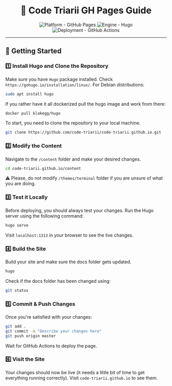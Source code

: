 <h1 align="center">📖 Code Triarii GH Pages Guide</h1>

<p align="center">
  <img src="https://img.shields.io/badge/Platform-GitHub%20Pages-green?style=for-the-badge&logo=github" alt="Platform - GitHub Pages">
  <img src="https://img.shields.io/badge/Engine-Hugo-blue?style=for-the-badge&logo=hugo" alt="Engine - Hugo">
  <img src="https://img.shields.io/badge/Deployment-GitHub%20Actions-yellowgreen?style=for-the-badge&logo=github-actions" alt="Deployment - GitHub Actions">
</p>

---

## 🚀 Getting Started

### 1️⃣ Install Hugo and Clone the Repository

Make sure you have `Hugo` package installed. Check `https://gohugo.io/installation/linux/`. For Debian distributions:

```bash
sudo apt install hugo
```

If you rather have it all dockerized pull the hugo image and work from there:

```bash
docker pull klakegg/hugo
```
To start, you need to clone the repository to your local machine.

```bash
git clone https://github.com/code-triarii/code-triarii.github.io.git
```

### 2️⃣ Modify the Content

Navigate to the `/content` folder and make your desired changes.

```bash
cd code-triarii.github.io/content
```

⚠️ Please, do not modify `/themes/terminal` folder if you are unsure of what you are doing.

### 3️⃣ Test it Locally
Before deploying, you should always test your changes. Run the Hugo server using the following command:


```bash
hugo serve
```

Visit `localhost:1313` in your browser to see the live changes.

### 4️⃣ Build the Site
Build your site and make sure the docs folder gets updated.

```bash
hugo
```
Check if the docs folder has been changed using:

```bash
git status
```

### 5️⃣ Commit & Push Changes

Once you're satisfied with your changes:

```bash
git add .
git commit -m "Describe your changes here"
git push origin master
```
Wait for GitHub Actions to deploy the page.

### 6️⃣ Visit the Site
Your changes should now be live (it needs a little bit of time to get everything running correctly). Visit `code-triarii.github.io` to see them.

